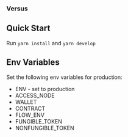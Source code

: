 ### Versus

## Quick Start

Run `yarn install` and `yarn develop`

## Env Variables

Set the following env variables for production:

- ENV - set to production
- ACCESS_NODE
- WALLET
- CONTRACT
- FLOW_ENV
- FUNGIBLE_TOKEN
- NONFUNGIBLE_TOKEN
